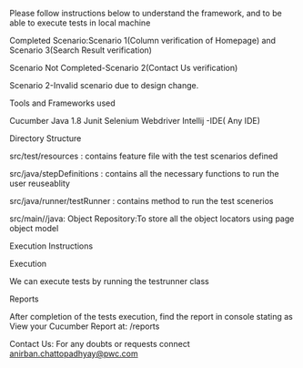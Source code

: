 Please follow instructions below to understand the framework, and to be able to execute tests in local machine

Completed Scenario:Scenario 1(Column verification of Homepage) and Scenario 3(Search Result verification)

Scenario Not Completed-Scenario 2(Contact Us verification)

Scenario 2-Invalid scenario due to design change.

Tools and Frameworks used

Cucumber Java 1.8 Junit Selenium Webdriver Intellij -IDE( Any IDE)

Directory Structure

src/test/resources : contains feature file with the test scenarios defined

src/java/stepDefinitions : contains all the necessary functions to run the user reuseablity

src/java/runner/testRunner : contains method to run the test scenerios

src/main//java: Object Repository:To store all the object locators using page object model

Execution Instructions

Execution

We can execute tests by running the testrunner class

Reports

After completion of the tests execution, find the report in console stating as View your Cucumber Report at: /reports

Contact Us: For any doubts or requests connect anirban.chattopadhyay@pwc.com
